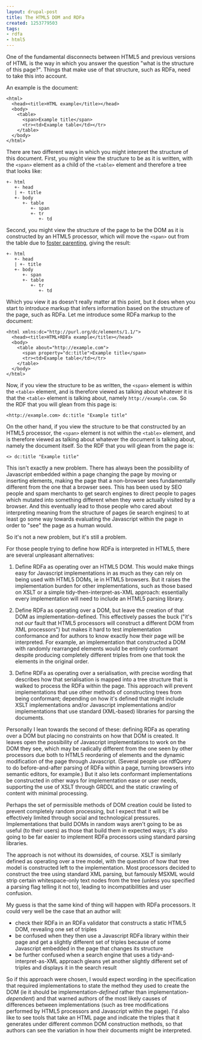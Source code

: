 ```yaml
---
layout: drupal-post
title: The HTML5 DOM and RDFa
created: 1253779503
tags:
- rdfa
- html5
---
```

One of the fundamental disconnects between HTML5 and previous versions of HTML is the way in which you answer the question "what is the structure of this page?". Things that make use of that structure, such as RDFa, need to take this into account.

An example is the document:

    <html>
      <head><title>HTML example</title></head>
      <body>
        <table>
          <span>Example title</span>
          <tr><td>Example table</td></tr>
        </table>
      </body>
    </html>

There are two different ways in which you might interpret the structure of this document. First, you might view the structure to be as it is written, with the `<span>` element as a child of the `<table>` element and therefore a tree that looks like:

    +- html
       +- head
       | +- title
       +- body
          +- table
             +- span
             +- tr
                +- td 

Second, you might view the structure of the page to be the DOM as it is constructed by an HTML5 processor, which will move the `<span>` out from the table due to [foster parenting](http://dev.w3.org/html5/spec/Overview.html#foster-parenting), giving the result:

    +- html
       +- head
       | +- title
       +- body
          +- span
          +- table
             +- tr
                +- td 

Which you view it as doesn't really matter at this point, but it does when you start to introduce markup that infers information based on the structure of the page, such as RDFa. Let me introduce some RDFa markup to the document:

    <html xmlns:dc="http://purl.org/dc/elements/1.1/">
      <head><title>HTML+RDFa example</title></head>
      <body>
        <table about="http://example.com">
          <span property="dc:title">Example title</span>
          <tr><td>Example table</td></tr>
        </table>
      </body>
    </html>

Now, if you view the structure to be as written, the `<span>` element is within the `<table>` element, and is therefore viewed as talking about whatever it is that the `<table>` element is talking about, namely `http://example.com`. So the RDF that you will glean from this page is:

    <http://example.com> dc:title "Example title" 

On the other hand, if you view the structure to be that constructed by an HTML5 processor, the `<span>` element is not within the `<table>` element, and is therefore viewed as talking about whatever the document is talking about, namely the document itself. So the RDF that you will glean from the page is:
  
    <> dc:title "Example title"

This isn't exactly a new problem. There has always been the possibility of Javascript embedded within a page changing the page by moving or inserting elements, making the page that a non-browser sees fundamentally different from the one that a browser sees. This has been used by SEO people and spam merchants to get search engines to direct people to pages which mutated into something different when they were actually visited by a browser. And this eventually lead to those people who cared about interpreting meaning from the structure of pages (ie search engines) to at least go some way towards evaluating the Javascript within the page in order to "see" the page as a human would.

So it's not a new problem, but it's still a problem.

For those people trying to define how RDFa is interpreted in HTML5, there are several unpleasant alternatives:

  1. Define RDFa as operating over an HTML5 DOM. This would make things easy for Javascript implementations in as much as they can rely on being used with HTML5 DOMs, ie in HTML5 browsers. But it raises the implementation burden for other implementations, such as those based on XSLT or a simple tidy-then-interpret-as-XML approach: essentially every implementation will need to include an HTML5 parsing library.

  2. Define RDFa as operating over a DOM, but leave the creation of that DOM as implementation-defined. This effectively passes the buck ("it's not *our* fault that HTML5 processors will construct a different DOM from XML processors") but makes it hard to test implementation conformance and for authors to know exactly how their page will be interpreted. For example, an implementation that constructed a DOM with randomly rearranged elements would be entirely conformant despite producing completely different triples from one that took the elements in the original order.

  3. Define RDFa as operating over a serialisation, with precise wording that describes how that serialisation is mapped into a tree structure that is walked to process the RDFa within the page. This approach will prevent implementations that use other methods of constructing trees from being conformant; depending on how it's defined that might include XSLT implementations and/or Javascript implementations and/or implementations that use standard (XML-based) libraries for parsing the documents.

Personally I lean towards the second of these: defining RDFa as operating over a DOM but placing no constraints on how that DOM is created. It leaves open the possibility of Javascript implementations to work on the DOM they see, which may be radically different from the one seen by other processors due both to HTML5 reordering of elements and the dynamic modification of the page through Javascript. (Several people use rdfQuery to do before-and-after parsing of RDFa within a page, turning browsers into semantic editors, for example.) But it also lets conformant implementations be constructed in other ways for implementation ease or user needs, supporting the use of XSLT through GRDDL and the static crawling of content with minimal processing.

Perhaps the set of permissible methods of DOM creation could be listed to prevent completely random processing, but I expect that it will be effectively limited through social and technological pressures. Implementations that build DOMs in random ways aren't going to be as useful (to their users) as those that build them in expected ways; it's also going to be far easier to implement RDFa processors using standard parsing libraries.

The approach is not without its downsides, of course. XSLT is similarly defined as operating over a tree model, with the question of how that tree model is constructed left to the implementation. Most processors decided to construct the tree using standard XML parsing, but famously MSXML would strip certain whitespace-only text nodes from the tree (unless you specified a parsing flag telling it not to), leading to incompatibilities and user confusion.

My guess is that the same kind of thing will happen with RDFa processors. It could very well be the case that an author will:

  * check their RDFa in an RDFa validator that constructs a static HTML5 DOM, revealing one set of triples
  * be confused when they then use a Javascript RDFa library within their page and get a slightly different set of triples because of some Javascript embedded in the page that changes its structure
  * be further confused when a search engine that uses a tidy-and-interpret-as-XML approach gleans yet another slightly different set of triples and displays it in the search result

So if this approach were chosen, I would expect wording in the specification that required implementations to state the method they used to create the DOM (ie it should be implementation-*defined* rather than implementation-*dependent*) and that warned authors of the most likely causes of differences between implementations (such as tree modifications performed by HTML5 processors and Javascript within the page). I'd also like to see tools that take an HTML page and indicate the triples that it generates under different common DOM construction methods, so that authors can see the variation in how their documents might be interpreted.
